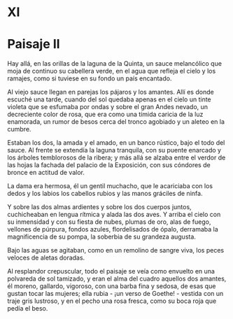 # XI

# Paisaje II

Hay allá, en las orillas de la laguna de la Quinta, un sauce melancólico que moja de continuo su cabellera verde, en el agua que refleja el cielo y los ramajes, como si tuviese en su fondo un país encantado.

Al viejo sauce llegan en parejas los pájaros y los amantes. Allí es donde escuché una tarde, cuando del sol quedaba apenas en el cielo un tinte violeta que se esfumaba por ondas y sobre el gran Andes nevado, un decreciente color de rosa, que era como una tímida caricia de la luz enamorada, un rumor de besos cerca del tronco agobiado y un aleteo en la cumbre.

Estaban los dos, la amada y el amado, en un banco rústico, bajo el todo del sauce. Al frente se extendía la laguna tranquila, con su puente enarcado y los árboles temblorosos de la ribera; y más allá se alzaba entre el verdor de las hojas la fachada del palacio de la Exposición, con sus cóndores de bronce en actitud de valor.

La dama era hermosa, él un gentil muchacho, que le acariciaba con los dedos y los labios los cabellos rubios y las manos gráciles de ninfa.

Y sobre las dos almas ardientes y sobre los dos cuerpos juntos, cuchicheaban en lengua rítmica y alada las dos aves. Y arriba el cielo con su inmensidad y con su fiesta de nubes, plumas de oro, alas de fuego, vellones de púrpura, fondos azules, flordelisados de ópalo, derramaba la magnificencia de su pompa, la soberbia de su grandeza augusta.

Bajo las aguas se agitaban, como en un remolino de sangre viva, los peces veloces de aletas doradas.

Al resplandor crepuscular, todo el paisaje se veía como envuelto en una polvareda de sol tamizado, y eran el alma del cuadro aquellos dos amantes, él moreno, gallardo, vigoroso, con una barba fina y sedosa, de esas que gustan tocar las mujeres; ella rubia - ¡un verso de Goethe! - vestida con un traje gris lustroso, y en el pecho una rosa fresca, como su boca roja que pedía el beso. 